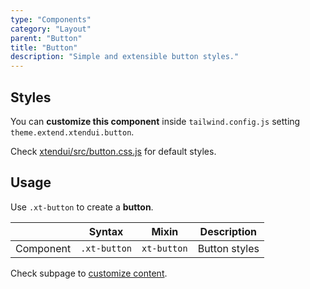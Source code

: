 ```yaml
---
type: "Components"
category: "Layout"
parent: "Button"
title: "Button"
description: "Simple and extensible button styles."
---
```


## Styles

You can **customize this component** inside `tailwind.config.js` setting `theme.extend.xtendui.button`.

Check [xtendui/src/button.css.js](https://github.com/minimit/xtendui/blob/beta/src/button.css.js) for default styles.

## Usage

Use `.xt-button` to create a **button**.

<div class="xt-overflow-sub overflow-y-hidden overflow-x-scroll my-4 xt-my-auto w-full">

|                      | Syntax                          | Mixin            | Description                   |
| ----------------------- | ----------------------------------------- | -----------------------------| ----------------------------- |
| Component                  | `.xt-button`                     | `xt-button`                | Button styles            |

</div>

<demo>
  <demoinline src="demos/components/button/usage">
  </demoinline>
</demo>

Check subpage to [customize content](/components/button/content).

